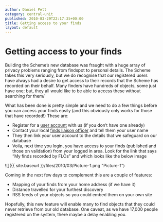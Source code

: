 ```yaml
---
author: Daniel Pett
category: central-unit
published: 2010-03-29T22:17:35+00:00
title: Getting access to your finds
layout: default
---
```


# Getting access to your finds

Building the Scheme’s new database was fraught with a huge array of privacy problems ranging from findspot to personal details. The Scheme takes this very seriously, but we do recognise that our registered users have always had a desire to get access to their records that the Scheme has recorded on their behalf. Many finders have hundreds of objects, some just have one; but, they all would like to be able to access these without searching for them/

What has been done is pretty simple and we need to do a few things before you can access your finds easily (and this obviously only works for those that have recorded!) These are:

*   Register for a [user account](http://www.finds.org.uk/users/account/register "Register with us") with us (if you don’t have one already)
*   Contact your local [finds liaison officer](http://www.finds.org.uk/contacts "A list of our staff") and tell them your user name
*   They then link your user account to the details that we safeguard on our database
*   Voila, next time you login, you have access to your finds (published and those on validation) from your logged in area. Look for the link that says “My finds recorded by FLOs” and which looks like the below image

![]({{ site.baseurl }}/files/2010/03/Picture-1.png "Picture-1")

Coming in the next few days to complement this are a couple of features:

*   Mapping of your finds from your home address (if we have it)
*   Distance travelled for your furthest discovery
*   RSS feeds of your objects so you could embed them on your own site

Hopefully, this new feature will enable many to find objects that they could never retrieve from our old database. One caveat, as we have 17,000 people registered on the system, there maybe a delay enabling you.
